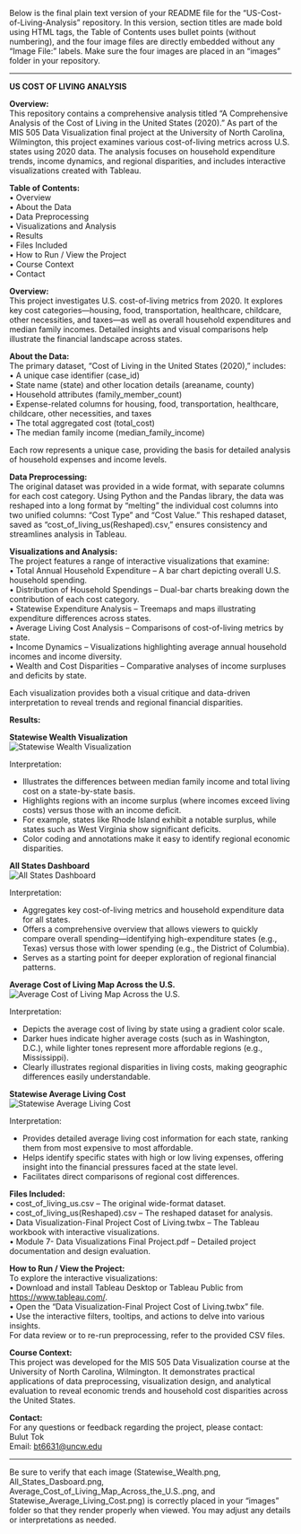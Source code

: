 Below is the final plain text version of your README file for the “US-Cost-of-Living-Analysis” repository. In this version, section titles are made bold using HTML tags, the Table of Contents uses bullet points (without numbering), and the four image files are directly embedded without any “Image File:” labels. Make sure the four images are placed in an “images” folder in your repository.

------------------------------------------------------------
<b>US COST OF LIVING ANALYSIS</b>

<b>Overview:</b>  
This repository contains a comprehensive analysis titled “A Comprehensive Analysis of the Cost of Living in the United States (2020).” As part of the MIS 505 Data Visualization final project at the University of North Carolina, Wilmington, this project examines various cost-of-living metrics across U.S. states using 2020 data. The analysis focuses on household expenditure trends, income dynamics, and regional disparities, and includes interactive visualizations created with Tableau.

<b>Table of Contents:</b>  
• Overview  
• About the Data  
• Data Preprocessing  
• Visualizations and Analysis  
• Results  
• Files Included  
• How to Run / View the Project  
• Course Context  
• Contact  

<b>Overview:</b>  
This project investigates U.S. cost-of-living metrics from 2020. It explores key cost categories—housing, food, transportation, healthcare, childcare, other necessities, and taxes—as well as overall household expenditures and median family incomes. Detailed insights and visual comparisons help illustrate the financial landscape across states.

<b>About the Data:</b>  
The primary dataset, “Cost of Living in the United States (2020),” includes:  
• A unique case identifier (case_id)  
• State name (state) and other location details (areaname, county)  
• Household attributes (family_member_count)  
• Expense-related columns for housing, food, transportation, healthcare, childcare, other necessities, and taxes  
• The total aggregated cost (total_cost)  
• The median family income (median_family_income)  

Each row represents a unique case, providing the basis for detailed analysis of household expenses and income levels.

<b>Data Preprocessing:</b>  
The original dataset was provided in a wide format, with separate columns for each cost category. Using Python and the Pandas library, the data was reshaped into a long format by “melting” the individual cost columns into two unified columns: “Cost Type” and “Cost Value.” This reshaped dataset, saved as “cost_of_living_us(Reshaped).csv,” ensures consistency and streamlines analysis in Tableau.

<b>Visualizations and Analysis:</b>  
The project features a range of interactive visualizations that examine:  
• Total Annual Household Expenditure – A bar chart depicting overall U.S. household spending.  
• Distribution of Household Spendings – Dual-bar charts breaking down the contribution of each cost category.  
• Statewise Expenditure Analysis – Treemaps and maps illustrating expenditure differences across states.  
• Average Living Cost Analysis – Comparisons of cost-of-living metrics by state.  
• Income Dynamics – Visualizations highlighting average annual household incomes and income diversity.  
• Wealth and Cost Disparities – Comparative analyses of income surpluses and deficits by state.  

Each visualization provides both a visual critique and data-driven interpretation to reveal trends and regional financial disparities.

<b>Results:</b>

<b>Statewise Wealth Visualization</b>  
<img src="images/Statewise_Wealth.png" alt="Statewise Wealth Visualization" />  

Interpretation:  
- Illustrates the differences between median family income and total living cost on a state-by-state basis.  
- Highlights regions with an income surplus (where incomes exceed living costs) versus those with an income deficit.  
- For example, states like Rhode Island exhibit a notable surplus, while states such as West Virginia show significant deficits.  
- Color coding and annotations make it easy to identify regional economic disparities.

<b>All States Dashboard</b>  
<img src="images/All_States_Dasboard.png" alt="All States Dashboard" />  

Interpretation:  
- Aggregates key cost-of-living metrics and household expenditure data for all states.  
- Offers a comprehensive overview that allows viewers to quickly compare overall spending—identifying high-expenditure states (e.g., Texas) versus those with lower spending (e.g., the District of Columbia).  
- Serves as a starting point for deeper exploration of regional financial patterns.

<b>Average Cost of Living Map Across the U.S.</b>  
<img src="images/Average_Cost_of_Living_Map_Across_the_U.S..png" alt="Average Cost of Living Map Across the U.S." />  

Interpretation:  
- Depicts the average cost of living by state using a gradient color scale.  
- Darker hues indicate higher average costs (such as in Washington, D.C.), while lighter tones represent more affordable regions (e.g., Mississippi).  
- Clearly illustrates regional disparities in living costs, making geographic differences easily understandable.

<b>Statewise Average Living Cost</b>  
<img src="images/Statewise_Average_Living_Cost.png" alt="Statewise Average Living Cost" />  

Interpretation:  
- Provides detailed average living cost information for each state, ranking them from most expensive to most affordable.  
- Helps identify specific states with high or low living expenses, offering insight into the financial pressures faced at the state level.  
- Facilitates direct comparisons of regional cost differences.

<b>Files Included:</b>  
• cost_of_living_us.csv – The original wide-format dataset.  
• cost_of_living_us(Reshaped).csv – The reshaped dataset for analysis.  
• Data Visualization-Final Project Cost of Living.twbx – The Tableau workbook with interactive visualizations.  
• Module 7- Data Visualizations Final Project.pdf – Detailed project documentation and design evaluation.

<b>How to Run / View the Project:</b>  
To explore the interactive visualizations:  
• Download and install Tableau Desktop or Tableau Public from https://www.tableau.com/.  
• Open the “Data Visualization-Final Project Cost of Living.twbx” file.  
• Use the interactive filters, tooltips, and actions to delve into various insights.  
For data review or to re-run preprocessing, refer to the provided CSV files.

<b>Course Context:</b>  
This project was developed for the MIS 505 Data Visualization course at the University of North Carolina, Wilmington. It demonstrates practical applications of data preprocessing, visualization design, and analytical evaluation to reveal economic trends and household cost disparities across the United States.

<b>Contact:</b>  
For any questions or feedback regarding the project, please contact:  
Bulut Tok  
Email: bt6631@uncw.edu

------------------------------------------------------------

Be sure to verify that each image (Statewise_Wealth.png, All_States_Dasboard.png, Average_Cost_of_Living_Map_Across_the_U.S..png, and Statewise_Average_Living_Cost.png) is correctly placed in your “images” folder so that they render properly when viewed. You may adjust any details or interpretations as needed.
